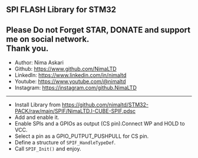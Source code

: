 ## SPI FLASH Library for STM32  
Please Do not Forget STAR, DONATE and support me on social network.  
Thank you.  
---
*  Author:     Nima Askari  
*  Github:     https://www.github.com/NimaLTD  
*  LinkedIn:   https://www.linkedin.com/in/nimaltd  
*  Youtube:    https://www.youtube.com/@nimaltd  
*  Instagram:  https://instagram.com/github.NimaLTD  
---
* Install Library from https://github.com/nimaltd/STM32-PACK/raw/main/SPIF/NimaLTD.I-CUBE-SPIF.pdsc
* Add and enable it.
* Enable SPIs and a GPIOs as output (CS pin).Connect WP and HOLD to VCC.
* Select a pin as a GPIO_PUTPUT_PUSHPULL for CS pin.
* Define a structure of `SPIF_HandleTypeDef`.
* Call `SPIF_Init()` and enjoy.


